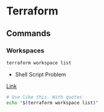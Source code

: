 # Terraform

## Commands

### Workspaces

```bash
terraform workspace list
```

* Shell Script Problem

[Link](https://discuss.hashicorp.com/t/bash-script-terraform-workspace-list/6498)

```bash
# Use like this. With quotes
echo "$(terraform workspace list)"
```

